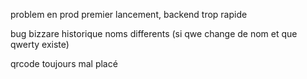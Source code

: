 problem en prod premier lancement, backend trop rapide

bug bizzare historique noms differents
(si qwe change de nom et que qwerty existe)

qrcode toujours mal placé
